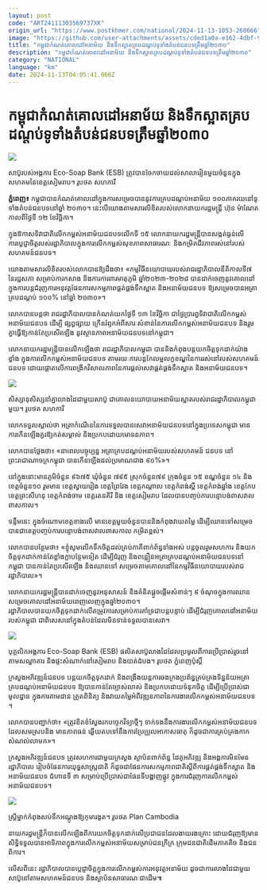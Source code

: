 ```yaml
---
layout: post
code: "ART24111303569737XK"
origin_url: "https://www.postkhmer.com/national/2024-11-13-1053-260666"
image: "https://github.com/user-attachments/assets/cded1a0a-e162-4dbf-94c3-74b37e50bb39"
title: "កម្ពុជា​កំណត់​គោលដៅ​អនាម័យ និងទឹកស្អាត​​គ្រប​ដណ្ដប់ទូទាំង​តំបន់​​ជនបទត្រឹម​ឆ្នាំ២០៣០​"
description: "​​កម្ពុជា​កំណត់​គោលដៅ​អនាម័យ និងទឹកស្អាត​​គ្រប​ដណ្ដប់ទូទាំង​តំបន់​​ជនបទត្រឹម​ឆ្នាំ២០៣០​​"
category: "NATIONAL"
language: "km"
date: 2024-11-13T04:05:41.066Z
---
```


# កម្ពុជា​កំណត់​គោលដៅ​អនាម័យ និងទឹកស្អាត​​គ្រប​ដណ្ដប់ទូទាំង​តំបន់​​ជនបទត្រឹម​ឆ្នាំ២០៣០​

![](https://pppkhmer.sgp1.digitaloceanspaces.com/image/main/202411/13_11_2024_non_profit_organisation_eco_soap_bank_esb_is_on_a_mission_to_provide.jpg)

សាប៊ូ​របស់​អង្គការ​ Eco-Soap Bank (ESB) ត្រូវបាន​ចែក​ចាយ​ដល់​សាលារៀន​មួយ​ចំនួន​ក្នុង​សហគម​នៃ​ខេត្ដសៀមរាប​។ រូបថត សហការី​​

**ភ្នំពេញ៖** កម្ពុជា​បានកំណត់​គោលដៅ​​ក្នុងការ​សម្រេចបាន​នូវ​ការ​គ្របដណ្តប់​អនាម័យ ១០០ភាគរយ​ នៅ​ទូទាំង​តំបន់​ជនបទ​នៅ​ឆ្នាំ ២០៣០។ នេះ​បើ​យោងតាម​សារ​លិខិត​របស់​លោកនាយករ​ដ្ឋ​មន្ត្រី ហ៊ុន ម៉ា​ណែ​ត កាលពី​​ថ្ងៃទី​ ១២ ខែវិច្ឆិកា​។​

ក្នុងឱកាស​​ទិវា​ជាតិ​លើកកម្ពស់​អនាម័យ​ជនបទលើកទី ១៥ លោកនាយក​រដ្ឋមន្ត្រី​បាន​សង្កត់ធ្ងន់​លើ​ការប្តេជ្ញាចិត្ត​របស់​រដ្ឋា​ភិ​បាល​ក្នុងការ​លើកកម្ពស់​សុខ​ភាព​សាធារណៈ និង​កម្រិតជីវភាពរ​ស់​នៅ​របស់​សហគមន៍​ជនបទ​។​

​យោងតាម​សារ​លិខិត​របស់លោក​បាន​ឱ្យដឹងថា​៖ «កម្មវិធី​នយោបាយ​របស់​រាជរដ្ឋាភិបាល​នីតិកាល​ទី​៧ នៃ​រដ្ឋសភា សម្រាប់​ការកសាង និង​ការការពារ​មាតុភូមិ ឆ្នាំ​២០២៣-២០២៨ បានដាក់​ចេញ​នូវ​គោលដៅ ក្នុង​ការបន្ត​ជំរុញ​ការអនុវត្ត​ផែនការ​សកម្មភាព​ផ្គត់ផ្គង់​ទឹកស្អាត និង​អនាម័យ​ជនបទ ឱ្យសម្រេចបាន​អត្រា​គ្របដណ្តប់ ១០០% នៅ​ឆ្នាំ ​២០៣០»​។​

លោក​បាន​បន្ដថា រាជរដ្ឋាភិបាល​បានកំណត់​យក​ថ្ងៃទី​ ១៣ ខែវិច្ឆិកា ជា​ថ្ងៃ​ប្រារព្ធ​ទិវា​ជាតិ​លើកកម្ពស់​អនាម័យ​ជនបទ ដើម្បី ផ្សព្វផ្សាយ ក្រើនរំឭកអំពី​សារៈសំខាន់​នៃ​ការលើកកម្ពស់​អនាម័យ​ជនបទ និង​រួមគ្នា​ធ្វើឱ្យ​កាន់តែ​ប្រសើរឡើង នូវ​ស្ថានភាព​អនាម័យ​ជនបទ​នៅ​កម្ពុជា​។ 

លោក​នាយករដ្ឋមន្ដ្រី​បាន​លើកឡើងថា រាជរដ្ឋាភិបាល​កម្ពុជា បាននិងកំពុង​បន្ត​យកចិត្តទុកដាក់​យ៉ាងខ្លាំង ក្នុងការ​លើកកម្ពស់​អនាម័យ​ជនបទ តាមរយៈ​ការបន្ត​កែលម្អ​លក្ខ​ខណ្ឌ​នៃ​ការរស់នៅ​របស់​សហគម​ន៍​ជនបទ ដោយ​ផ្តោតលើ​ការពង្រីក​វិសាលភាព​នៃ​ការផ្តល់សេវា​ផ្គត់ផ្គង់​ទឹកស្អាត និង​អនាម័យ​ជនបទ​។

![](https://github.com/user-attachments/assets/fe39422e-3a79-4345-af58-8d81fa5e3fac)

សិស្សានុសិស្ស​នាំគ្នា​លាងដៃ​ជាមួយ​សាប៊ូ ជា​គោលនយោបាយ​អនាម័យ​ស្អាត​របស់​រាជរដ្ឋាភិបាល​កម្ពុជា​មួយ​។ រូបថត សហការី​

លោក​ទទួល​ស្គាល់ថា អត្រាកំណើន​នៃ​ការទទួលបាន​សេវា​អនាម័យ​ជនបទនៅក្នុង​ប្រទេស​កម្ពុជា មានការ​កើនឡើង​គួរឱ្យកត់សម្គាល់ និង​ប្រកបដោយ​មោទនភាព​។

លោក​បាន​ថ្លែងថា​៖ «​នាពេល​បច្ចុប្បន្ន អត្រា​គ្របដណ្តប់​អនាម័យ​របស់​សហគម​ន៍ ជនបទ នៅ​ព្រះរាជាណាចក្រ​កម្ពុជា បាន​កើន​ឡើងដល់​ប្រមាណ​ជាង ៩០%»។

នៅ​ក្នុងនោះ​មាន​ភូមិ​ចំនួន ៩៦៧៥ ឃុំ​ចំនួន ​៧៩៥ ស្រុក​ចំនួន​៧៩ ក្រុង​ចំនួន​ ១៥ ខណ្ឌ​ចំនួន​ ១៤ និង​ខេត្ត​ចំនួន​ ១០ រួមមាន ខេត្តស្វាយរៀង ខេត្តព្រៃវែង ខេត្តកណ្តាល ខេត្តកំពង់ស្ពឺ ខេត្តកំពង់ឆ្នាំង ខេត្ត​កែប ខេត្ត​ព្រះសីហនុ ខេត្តកំពង់ចាម ខេត្តរតនគិរី និង ខេត្តសៀមរាប ដែល​បានបញ្ចប់​ការ​បន្ទោបង់​ពាសវាល​ពាសកាល​។ 

ទន្ទឹមនេះ ក្នុងចំណោម​ខេត្ត​ខាងលើ មាន​ខេត្ត​មួយចំនួន​បាននិងកំពុង​វាយតម្លៃ ដើម្បី​ឈានទៅ​សម្រេច​បានជា​ខេត្ត​បញ្ចប់​ការ​បន្ទោបង់​ពាសវាល​ពាសកាល កម្រិត​ខ្ពស់​។​

លោក​បាន​បន្ថែមថា​៖ «ខ្ញុំ​សូម​លើកទឹកចិត្ត​ដល់​គ្រប់ភាគី​ពាក់ព័ន្ធ​ទាំងអស់ បន្ត​ចូលរួម​សហការ និង​យកចិត្តទុកដាក់​កាន់តែ​ខ្លាំងក្លា​បន្ថែមទៀត ដើម្បី​ជំរុញ និង​ព​ន្លឿ​ន​អត្រា​គ្របដណ្តប់​អនាម័យ​ជនបទ​នៅ​កម្ពុជា បាន​កាន់តែ​ប្រសើរឡើង និង​ឈានទៅ សម្រេច​តាម​គោលដៅ​នៃ​កម្មវិធី​នយោបាយ​របស់​រាជរដ្ឋាភិបាល»​។​

លោក​នាយករដ្ឋមន្ដ្រី​បានដាក់​ចេញ​នូវ​អនុសាសន៍​ និង​គំនិត​ផ្តួចផ្តើម​សំខាន់ៗ ៩ ចំណុច​ក្នុង​ការ​ឈាន​សម្រេច​គោលដៅ​អនាម័យ​ពេញ​លេញ​ក្នុង​ឆ្នាំ​២០៣០​។   
រដ្ឋាភិបាល​បាន​យកចិត្តទុកដាក់​​លើ​តម្រូវការ​សម្រាប់​ការគាំទ្រ​ជា​បន្តបន្ទាប់ ដើម្បី​ជំរុញ​គោលដៅ​អនាម័យ​របស់​កម្ពុជា ជាពិសេស​នៅក្នុង​តំបន់​ដែល​មិនទាន់​ទទួលបាន​សេវា​។​

![](https://pppkhmer.sgp1.cdn.digitaloceanspaces.com/image/main/202411/13_11_2024_4_115.jpg)

បុគ្គលិក​អង្គការ​ Eco-Soap Bank (ESB) ផលិត​សាប៊ូ​លាងដៃ​ ដែល​ប្រមូលពី​ការប្រើ​ប្រាស់​រួច​នៅ​តាម​សណ្ឋាគារ និងផ្ទះ​សំណាក់​នៅសៀមរាប និង​បាត់ដំបង។ រូបថត ភ្នំពេញ​ប៉ុស្ដិ៍​​

ក្រសួង​អភិវឌ្ឍន៍ជនបទ បន្ត​យកចិត្តទុកដាក់ និង​ពង្រឹង​យន្តការ​ចងក្រង​ប្រព័ន្ធគ្រប់គ្រង​ទិន្នន័យ​អត្រា គ្របដណ្តប់​អនាម័យ​ជនបទ ឱ្យបាន​កាន់តែ​ច្បាស់លាស់ និង​ប្រកបដោយ​ទំនុកចិត្ត ដើម្បី​ប្រើប្រាស់​ជា​មូលដ្ឋាន ក្នុងការ​តាមដាន ត្រួតពិនិត្យ និង​វាយតម្លៃ​អំពី​វឌ្ឍនភាព​នៃ​ការងារ​លើកកម្ពស់​អនាម័យ​ជនបទ​។​

លោក​បាន​បញ្ជាក់ថា​៖ «​ត្រូវខិតខំ​ស្វែងរក​បច្ចេកវិទ្យា​ថ្មីៗ ទាក់ទង​នឹង​ការងារ​លើកកម្ពស់​អនាម័យ​ជនបទ ដែល​សមស្រប​និង មាន​ភាព​ធន់ ឆ្លើយតប​ទៅនឹង​ការប្រែប្រួល​អាកាសធាតុ ក៏ដូចជា​ការគ្រប់គ្រង​កាកសំណល់​លាមក​»។​

ក្រសួង​អភិវឌ្ឍន៍ជនបទ ត្រូវ​សហការ​ជាមួយ​ក្រសួង ស្ថាប័ន​ពាក់ព័ន្ធ ដៃគូ​អភិវឌ្ឍ និង​អង្គការ​មិនមែន រដ្ឋាភិបាល រៀបចំ​ផែនការ​យុទ្ធសាស្ត្រ​ជាតិ ក៏ដូចជា​ផែនការ​សកម្មភាព​ជាតិ​ស្តីពី​ការផ្គត់ផ្គង់​ទឹកស្អាត និង​អនាម័យ​ជនបទ ជំហាន​ទី​ ៣ សម្រាប់​ប្រើប្រាស់​ជា​ផែនទី​បង្ហាញផ្លូវ ក្នុងការ​ជំរុញ​ការលើកកម្ពស់​អនាម័យ​ជន​បទ​។

![](https://github.com/user-attachments/assets/87fc8347-2d5c-49a3-9fd1-b24bd7917236)

ស្ត្រីម្នាក់​កំពុង​សប់ទឹក​អណ្តូង​ឱ្យ​កុមារ​ងូត​។ រូបថត Plan Cambodia

នាយករដ្ឋមន្ត្រី​ក៏បាន​លើកឡើង​ពី​ការយកចិត្តទុកដាក់​លើ​ប្រជាជន​ដែល​ងាយ​រងគ្រោះ ដោយ​ជំរុញឱ្យមាន​សិទ្ធិ​ទទួលបាន​អាទិភាព​ក្នុងការ​លើកកម្ពស់​អនាម័យ​សម្រាប់​ជនក្រីក្រ ក្រុម​ជនជាតិដើម​ភាគតិច និង​ជនពិការ​។

លើសពីនេះ រដ្ឋាភិបាល​បាន​ប្តេជ្ញាចិត្ត​ក្នុងការ​លើកកម្ពស់​ការ​អនុវត្ត​អនាម័យ ដូច​ជាការ​លាងដៃ​ជាមួយ​សាប៊ូ​នៅតាម​សហគមន៍​ជនបទ និង​ស្ថាប័ន​សាធារណៈ​ជាដើម​៕